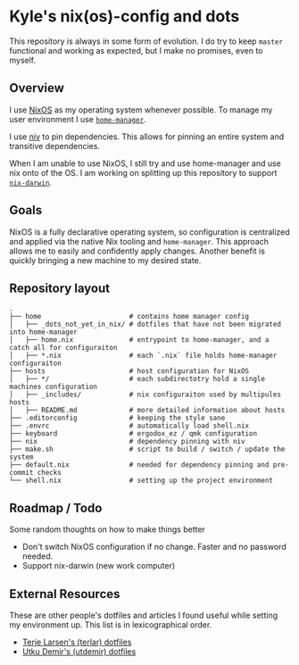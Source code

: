 # Kyle's nix(os)-config and dots

This repository is always in some form of evolution.
I do try to keep `master` functional and working as expected, but I make no promises, even to myself.

## Overview

I use [NixOS](https://nixos.org/) as my operating system whenever possible.
To manage my user environment I use [`home-manager`](https://github.com/rycee/home-manager).

I use [niv](https://github.com/nmattia/niv) to pin dependencies.
This allows for pinning an entire system and transitive dependencies.

When I am unable to use NixOS, I still try and use home-manager and use nix onto of the OS.
I am working on splitting up this repository to support [`nix-darwin`](https://github.com/LnL7/nix-darwin).

## Goals

NixOS is a fully declarative operating system, so configuration is centralized and applied via the native Nix tooling and `home-manager`.
This approach allows me to easily and confidently apply changes.
Another benefit is quickly bringing a new machine to my desired state.

## Repository layout

```bah
.
├── home                      # contains home manager config
│   ├── _dots_not_yet_in_nix/ # dotfiles that have not been migrated into home-manager
│   ├── home.nix              # entrypoint to home-manager, and a catch all for configuraiton
│   ├── *.nix                 # each `.nix` file holds home-manager configuraiton
├── hosts                     # host configuration for NixOS
│   ├── */                    # each subdirectotry hold a single machines configuration
│   ├── _includes/            # nix configuraiton used by multipules hosts
│   ├── README.md             # more detailed information about hosts
├── .editorconfig             # keeping the style sane
├── .envrc                    # automatically load shell.nix
├── keyboard                  # ergodox_ez / qmk configuration
├── nix                       # dependency pinning with niv
├── make.sh                   # script to build / switch / update the system
├── default.nix               # needed for dependency pinning and pre-commit checks
└── shell.nix                 # setting up the project environment
```

## Roadmap / Todo

Some random thoughts on how to make things better

- Don't switch NixOS configuration if no change.
  Faster and no password needed.
- Support nix-darwin (new work computer)

## External Resources

These are other people's dotfiles and articles I found useful while setting my environment up.
This list is in lexicographical order.

- [Terje Larsen's (terlar) dotfiles](https://github.com/terlar/nix-config)
- [Utku Demir's (utdemir) dotfiles](https://github.com/utdemir/dotfiles)
